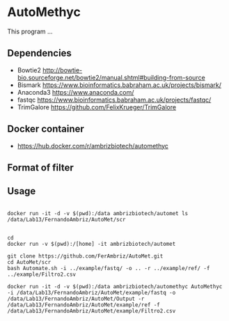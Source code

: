 # AutoMethyc
This program ...

## Dependencies
* Bowtie2 http://bowtie-bio.sourceforge.net/bowtie2/manual.shtml#building-from-source
* Bismark https://www.bioinformatics.babraham.ac.uk/projects/bismark/
* Anaconda3 https://www.anaconda.com/
* fastqc https://www.bioinformatics.babraham.ac.uk/projects/fastqc/
* TrimGalore https://github.com/FelixKrueger/TrimGalore

## Docker container
* https://hub.docker.com/r/ambrizbiotech/automethyc

## Format of filter


## Usage
```

docker run -it -d -v $(pwd):/data ambrizbiotech/automet ls /data/Lab13/FernandoAmbriz/AutoMet/scr


cd
docker run -v $(pwd):/[home] -it ambrizbiotech/automet

git clone https://github.com/FerAmbriz/AutoMet.git
cd AutoMet/scr
bash Automate.sh -i ../example/fastq/ -o .. -r ../example/ref/ -f ../example/Filtro2.csv

docker run -it -d -v $(pwd):/data ambrizbiotech/automethyc AutoMethyc -i /data/Lab13/FernandoAmbriz/AutoMet/example/fastq -o /data/Lab13/FernandoAmbriz/AutoMet/Output -r /data/Lab13/FernandoAmbriz/AutoMet/example/ref -f /data/Lab13/FernandoAmbriz/AutoMet/example/Filtro2.csv



```

